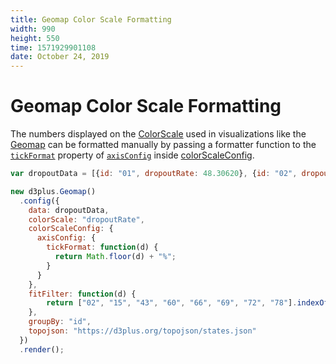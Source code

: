 ```yaml
---
title: Geomap Color Scale Formatting
width: 990
height: 550
time: 1571929901108
date: October 24, 2019
---
```


[height]: 550

# Geomap Color Scale Formatting

The numbers displayed on the [ColorScale](https://d3plus.org/docs/#ColorScale) used in visualizations like the [Geomap](https://d3plus.org/docs/#Geomap) can be formatted manually by passing a formatter function to the [`tickFormat`](https://d3plus.org/docs/#Axis.tickFormat) property of [`axisConfig`](https://d3plus.org/docs/#ColorScale.axisConfig) inside [colorScaleConfig](https://d3plus.org/docs/#Viz.colorScaleConfig).

```js
var dropoutData = [{id: "01", dropoutRate: 48.30620}, {id: "02", dropoutRate: 73.3375}, {id: "04", dropoutRate: 66.41928}, {id: "05", dropoutRate: 29.58208}, {id: "06", dropoutRate: 38.421464}, {id: "08", dropoutRate: 52.78906}, {id: "09", dropoutRate: 35.93222}, {id: "10", dropoutRate: .926454}, {id: "11", dropoutRate: .647484}, {id: "12", dropoutRate: 19.645772}, {id: "13", dropoutRate: 10.006693}, {id: "15", dropoutRate: 14.06299}, {id: "16", dropoutRate: 16.16547}, {id: "17", dropoutRate: 12.873761}, {id: "18", dropoutRate: .6568645}, {id: "19", dropoutRate: 30.93526}, {id: "20", dropoutRate: 28.92987}, {id: "21", dropoutRate: .4397353}, {id: "22", dropoutRate: 46.25253}, {id: "23", dropoutRate: 13.29100}, {id: "24", dropoutRate: .5930538}, {id: "25", dropoutRate: .6705586}, {id: "26", dropoutRate: .9900571}, {id: "27", dropoutRate: 54.19171}, {id: "28", dropoutRate: 29.88081}, {id: "29", dropoutRate: 60.45448}, {id: "30", dropoutRate: 10.14699}, {id: "31", dropoutRate: 18.69365}, {id: "32", dropoutRate: 27.98636}, {id: "33", dropoutRate: 13.24201}, {id: "34", dropoutRate: .8904413}, {id: "35", dropoutRate: 20.84117}, {id: "36", dropoutRate: 19.673174}, {id: "37", dropoutRate: .9845333}, {id: "38", dropoutRate: .721640}, {id: "39", dropoutRate: 11.575977}, {id: "40", dropoutRate: .3849733}, {id: "41", dropoutRate: 39.39233}, {id: "42", dropoutRate: 12.779559}, {id: "44", dropoutRate: 10.53661}, {id: "45", dropoutRate: 47.77576}, {id: "46", dropoutRate: .843190}, {id: "47", dropoutRate: .6499615}, {id: "48", dropoutRate: 26.538614}, {id: "49", dropoutRate: 29.03379}, {id: "50", dropoutRate: 6.26604}, {id: "51", dropoutRate: 8.256630}, {id: "53", dropoutRate: 6.985464}, {id: "54", dropoutRate: 18.51420}, {id: "55", dropoutRate: 5.742117}, {id: "56", dropoutRate: 5.79679}, {id: "72", dropoutRate: 35.83073}];

new d3plus.Geomap()
  .config({
    data: dropoutData,
    colorScale: "dropoutRate",
    colorScaleConfig: {
      axisConfig: {
        tickFormat: function(d) {
          return Math.floor(d) + "%";
        }
      }
    },
    fitFilter: function(d) {
        return ["02", "15", "43", "60", "66", "69", "72", "78"].indexOf(d.id) < 0;
    },
    groupBy: "id",
    topojson: "https://d3plus.org/topojson/states.json"
  })
  .render();
```

